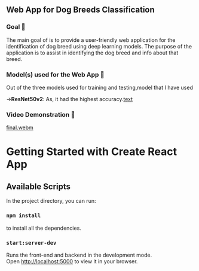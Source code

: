 ## Web App for Dog Breeds Classification

### Goal 🎯

The main goal of is to provide a user-friendly web application for the identification of dog breed using deep learning models. The purpose of the application is to assist in identifying the dog breed and info about that breed.

### Model(s) used for the Web App 🧮

Out of the three models used for training and testing,model that I have used

->**ResNet50v2**: As, it had the highest accuracy.[text](<Models/ResNet50v2(98%).ipynb>)

### Video Demonstration 🎥
[final.webm](https://github.com/Himanshu8850/DL-Simplified/assets/128601673/d2154643-7669-45ca-acee-3e32f6a352ed)



# Getting Started with Create React App

## Available Scripts

In the project directory, you can run:

### `npm install`

to install all the dependencies.

### `start:server-dev`

Runs the front-end and backend in the development mode.\
Open [http://localhost:5000](http://localhost:5000) to view it in your browser.
